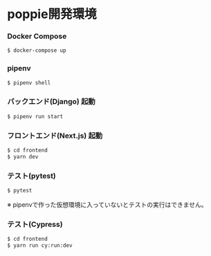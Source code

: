 # poppie開発環境

### Docker Compose
```sh
$ docker-compose up
```

### pipenv
```sh
$ pipenv shell
```

### バックエンド(Django) 起動
```sh
$ pipenv run start
```

### フロントエンド(Next.js) 起動
```sh
$ cd frontend
$ yarn dev
```

### テスト(pytest)
```sh
$ pytest
```
※ pipenvで作った仮想環境に入っていないとテストの実行はできません。

### テスト(Cypress)
```sh
$ cd frontend
$ yarn run cy:run:dev
```